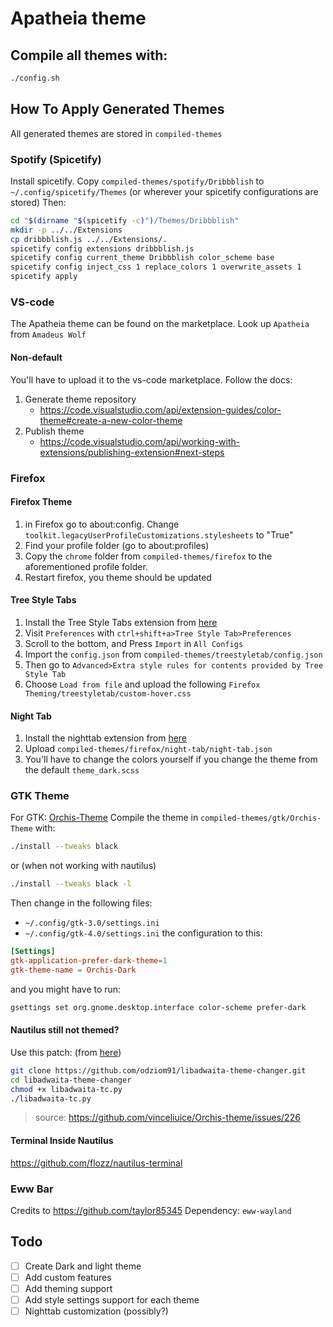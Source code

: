 # Apatheia theme
## Compile all themes with:
```bash
./config.sh
```

## How To Apply Generated Themes
All generated themes are stored in `compiled-themes`

### Spotify (Spicetify)
Install spicetify.
Copy `compiled-themes/spotify/Dribbblish` to `~/.config/spicetify/Themes` (or wherever your spicetify configurations are stored)
Then:
```bash
cd "$(dirname "$(spicetify -c)")/Themes/Dribbblish"
mkdir -p ../../Extensions
cp dribbblish.js ../../Extensions/.
spicetify config extensions dribbblish.js
spicetify config current_theme Dribbblish color_scheme base
spicetify config inject_css 1 replace_colors 1 overwrite_assets 1
spicetify apply
```

### VS-code
The Apatheia theme can be found on the marketplace. 
Look up `Apatheia` from `Amadeus Wolf`
#### Non-default
You'll have to upload it to the vs-code marketplace.
Follow the docs:
1. Generate theme repository
    - https://code.visualstudio.com/api/extension-guides/color-theme#create-a-new-color-theme
2. Publish theme
    - https://code.visualstudio.com/api/working-with-extensions/publishing-extension#next-steps

### Firefox
#### Firefox Theme
1. in Firefox go to about:config. Change `toolkit.legacyUserProfileCustomizations.stylesheets` to "True"
2. Find your profile folder (go to about:profiles)
3. Copy the `chrome` folder from `compiled-themes/firefox` to the aforementioned profile folder.
4. Restart firefox, you theme should be updated

#### Tree Style Tabs
1. Install the Tree Style Tabs extension from [here](https://addons.mozilla.org/en-US/firefox/addon/tree-style-tab/)
2. Visit `Preferences` with `ctrl+shift+a>Tree Style Tab>Preferences`
3. Scroll to the bottom, and Press `Import` in `All Configs`
4. Import the `config.json` from `compiled-themes/treestyletab/config.json`
5. Then go to `Advanced>Extra style rules for contents provided by Tree Style Tab`
6. Choose `Load from file` and upload the following `Firefox Theming/treestyletab/custom-hover.css`

#### Night Tab
1. Install the nighttab extension from [here](https://addons.mozilla.org/en-US/firefox/addon/nighttab/)
2. Upload `compiled-themes/firefox/night-tab/night-tab.json`
3. You'll have to change the colors yourself if you change the theme from the default `theme_dark.scss`

### GTK Theme
For GTK: [Orchis-Theme](https://github.com/vinceliuice/Orchis-theme)
Compile the theme in `compiled-themes/gtk/Orchis-Theme` with:
```bash
./install --tweaks black
```
or (when not working with nautilus)
```bash
./install --tweaks black -l
```
Then change in the following files:
- `~/.config/gtk-3.0/settings.ini`
- `~/.config/gtk-4.0/settings.ini`
the configuration to this:
```conf
[Settings]
gtk-application-prefer-dark-theme=1
gtk-theme-name = Orchis-Dark
```
and you might have to run: 
```bash
gsettings set org.gnome.desktop.interface color-scheme prefer-dark
```

#### Nautilus still not themed?
Use this patch: (from [here](https://github.com/odziom91/libadwaita-theme-changer))
```bash
git clone https://github.com/odziom91/libadwaita-theme-changer.git
cd libadwaita-theme-changer
chmod +x libadwaita-tc.py
./libadwaita-tc.py
```
> source: https://github.com/vinceliuice/Orchis-theme/issues/226
#### Terminal Inside Nautilus
https://github.com/flozz/nautilus-terminal

### Eww Bar
Credits to https://github.com/taylor85345
Dependency: `eww-wayland`

## Todo
- [ ] Create Dark and light theme 
- [ ] Add custom features
- [ ] Add theming support
- [ ] Add style settings support for each theme
- [ ] Nighttab customization (possibly?)
